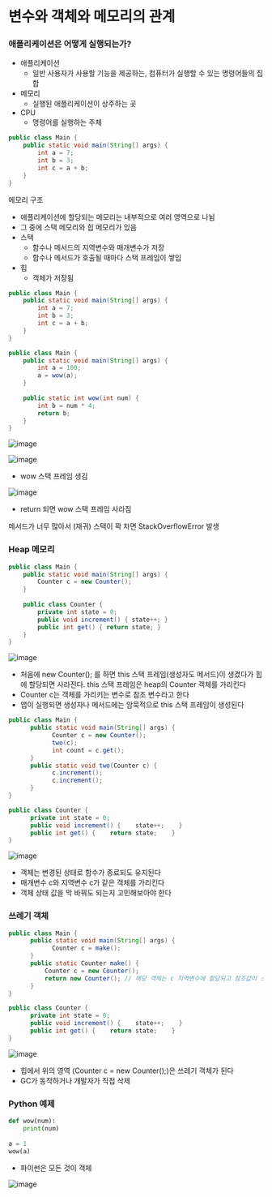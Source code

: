 # 변수와 객체와 메모리의 관계

### 애플리케이션은 어떻게 실행되는가?

- 애플리케이션
  - 일반 사용자가 사용할 기능을 제공하는, 컴퓨터가 실행할 수 있는 명령어들의 집합
- 메모리
  - 실행된 애플리케이션이 상주하는 곳
- CPU
  - 명령어를 실행하는 주체

```java
public class Main {
    public static void main(String[] args) {
        int a = 7;
        int b = 3;
        int c = a + b;
    }
}
```



메모리 구조

- 애플리케이션에 할당되는 메모리는 내부적으로 여러 영역으로 나뉨
- 그 중에 스택 메모리와 힙 메모리가 있음
- 스택
  - 함수나 메서드의 지역변수와 매개변수가 저장
  - 함수나 메서드가 호출될 때마다 스택 프레임이 쌓임
- 힙
  - 객체가 저장됨



```java
public class Main {
    public static void main(String[] args) {
        int a = 7;
        int b = 3;
        int c = a + b;
    }
}
```



```java
public class Main {
    public static void main(String[] args) {
        int a = 100;
        a = wow(a);
    }
    
    public static int wow(int num) {
        int b = num * 4;
        return b;
    }
}
```

![image](https://user-images.githubusercontent.com/47052106/180644829-a11bdc3c-3ff5-4f8b-be20-701cb2f4da43.png)

![image](https://user-images.githubusercontent.com/47052106/180644835-0f4b6c4a-3136-4c5a-8523-ae5f613227b4.png)

- wow 스택 프레임 생김

![image](https://user-images.githubusercontent.com/47052106/180644837-014fc7d0-8197-4b25-b2e5-1f68fc11201f.png)

- return 되면 wow 스택 프레임 사라짐

메서드가 너무 많아서 (재귀) 스택이 꽉 차면 StackOverflowError 발생



### Heap 메모리

```java
public class Main {
    public static void main(String[] args) {
        Counter c = new Counter();
    }
    
    public class Counter {
        private int state = 0;
        public void increment() { state++; }
        public int get() { return state; }
    }
}
```

![image](https://user-images.githubusercontent.com/47052106/180645073-38e8bd9d-d6f0-4c80-ba7e-5354596adcbc.png)

- 처음에 new Counter(); 를 하면 this 스택 프레임(생성자도 메서드)이 생겼다가 힙에 할당되면 사라진다. this 스택 프레임은 heap의 Counter 객체를 가리킨다
- Counter c는 객체를 가리키는 변수로 참조 변수라고 한다
- 앱이 실행되면 생성자나 메서드에는 암묵적으로 this 스택 프레임이 생성된다



```java
public class Main {
      public static void main(String[] args) {
            Counter c = new Counter();
            two(c);
            int count = c.get();
      }
      public static void two(Counter c) {
            c.increment();
            c.increment();
      }
}

public class Counter {
      private int state = 0;
      public void increment() {    state++;    }
      public int get() {    return state;    }
}
```

![image](https://user-images.githubusercontent.com/47052106/180645438-99ea8552-bde6-439d-a55e-fd412d986bb9.png)

- 객체는 변경된 상태로 함수가 종료되도 유지된다
- 매개변수 c와 지역변수 c가 같은 객체를 가리킨다
- 객체 상태 값을 막 바꿔도 되는지 고민해보아야 한다



### 쓰레기 객체

```java
public class Main {
      public static void main(String[] args) {
            Counter c = make();
      }
      public static Counter make() {
          Counter c = new Counter();
          return new Counter(); // 해당 객체는 c 지역변수에 할당되고 참조값이 스택 영역에 할당
      }
}

public class Counter {
      private int state = 0;
      public void increment() {    state++;    }
      public int get() {    return state;    }
}
```

![image](https://user-images.githubusercontent.com/47052106/180645662-836626a3-2cf5-4484-91cc-b4cae6b5a7d6.png)

- 힙에서 위의 영역 (Counter c = new Counter();)은 쓰레기 객체가 된다
- GC가 동작하거나 개발자가 직접 삭제



### Python 예제

```python
def wow(num):
    print(num)
    
a = 1
wow(a)
```

- 파이썬은 모든 것이 객체

![image](https://user-images.githubusercontent.com/47052106/180645761-5c58263a-1d53-4557-8ef5-072655e18e41.png)
